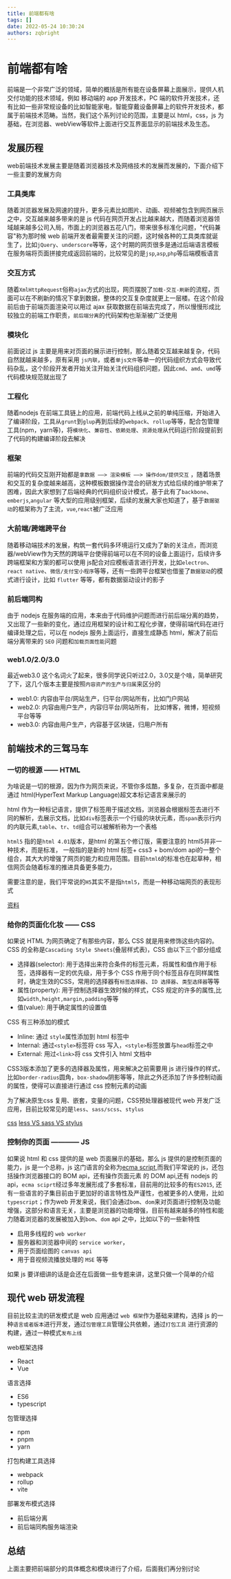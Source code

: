 ```yaml
---
title: 前端都有啥
tags: []
date: 2022-05-24 10:30:24
authors: zqbright
---
```


# 前端都有啥

前端是一个非常广泛的领域，简单的概括是所有能在设备屏幕上面展示，提供人机交付功能的技术领域，例如 移动端的 app 开发技术，PC 端的软件开发技术，还有比如一些非常规设备的比如智能家电，智能穿戴设备屏幕上的软件开发技术，都属于前端技术范畴。当然，我们这个系列讨论的范围，主要是以 html，css，js 为基础，在浏览器、webView等软件上面进行交互界面显示的前端技术及生态。
<!--truncate-->

## 发展历程

web前端技术发展主要是随着浏览器技术及网络技术的发展而发展的，下面介绍下一些主要的发展方向

### 工具类库

随着浏览器发展及网速的提升，更多元素比如图片、动画、视频被包含到网页展示之中，交互越来越多带来的是 js 代码在网页开发占比越来越大，而随着浏览器领域越来越多公司入局，市面上的浏览器五花八门，带来很多标准化问题，"代码兼容"称为那时候 web 前端开发者最需要关注的问题，这时候各种的工具类库就诞生了，比如`jQuery`、`underscore`等等，这个时期的网页很多是通过后端语言模板在服务端将页面拼接完成返回前端的，比较常见的是`jsp`,`asp`,`php`等后端模板语言

### 交互方式

随着`XmlHttpRequest`俗称`ajax`方式的出现，网页摆脱了`加载-交互-刷新`的流程，页面可以在不刷新的情况下拿到数据，整体的交互复杂度就更上一层楼。在这个阶段前后由于前端页面渲染可以用过 ajax 获取数据在前端去完成了，所以慢慢形成比较独立的前端工作职责，`前后端分离`的代码架构也渐渐被广泛使用

### 模块化

前面说过 js 主要是用来对页面的展示进行控制，那么随着交互越来越复杂，代码自然就越来越多，原有采用 `js内联`，或者`单js文件`等单一的代码组织方式会导致代码杂乱，这个阶段开发者开始关注开始关注代码组织问题，因此`cmd`、`amd`、`umd`等代码模块规范就出现了

### 工程化

随着nodejs 在前端工具链上的应用，前端代码上线从之前的单纯压缩，开始进入了编译阶段，工具从`grunt`到`glup`再到后续的`webpack`、`rollup`等等，配合包管理工具(npm，yarn等)，将`模块化`、`兼容性`、`依赖处理`、`资源处理`从代码运行阶段提前到了代码的构建编译阶段去解决

### 框架

前端的代码交互刚开始都是`拿数据 ——> 渲染模板 ——> 操作dom/提供交互` ，随着场景和交互的复杂度越来越高，这种模板数据操作混合的研发方式给后续的维护带来了困难，因此大家想到了后端经典的代码组织设计模式，基于此有了`backbone`、`emberjs`,`angular` 等大型的应用级别框架，后续的发展大家也知道了，基于`数据驱动`的框架称为了主流，`vue`,`react`被广泛应用

### 大前端/跨端跨平台

随着移动端技术的发展，构筑一套代码多环境运行又成为了新的关注点，而浏览器/webView作为天然的跨端平台使得前端可以在不同的设备上面运行，后续许多跨端框架和方案的都可以使用 js配合对应模板语言进行开发，比如`electron`、`react native`、`微信/支付宝小程序`等等，还有一些跨平台框架也借鉴了`数据驱动`的模式进行设计，比如 `flutter` 等等，都有数据驱动设计的影子

### 前后端同构

由于 nodejs 在服务端的应用，本来由于代码维护问题而进行前后端分离的趋势，又出现了一些新的变化，通过应用框架的设计和工程化步骤，使得前端代码在进行编译处理之后，可以在 nodejs 服务上面运行，直接生成静态 html，解决了前后端分离带来的 `SEO` 问题和`加载页面性能`问题

### web1.0/2.0/3.0

最近web3.0 这个名词火了起来，很多同学说只听过2.0，3.0又是个啥，简单研究了下，这几个版本主要是按照`内容资产的生产与归属`来区分的

* web1.0: 内容由平台/网站生产，归平台/网站所有，比如门户网站
* web2.0: 内容由用户生产，内容归平台/网站所有， 比如博客，微博，短视频平台等等
* web3.0: 内容由用户生产，内容基于区块链，归用户所有

## 前端技术的三驾马车

### 一切的根源 —— HTML

为啥说是一切的根源，因为作为网页来说，不管你多炫酷，多复杂，在页面中都是通过 html(HyperText Markup Language)超文本标记语言来展示的

html 作为一种标记语言，提供了标签用于描述文档，浏览器会根据标签去进行不同的解析，去展示文档，比如`div`标签表示一个行级的块状元素，而`span`表示行内的内联元素,`table`、`tr`、`td`组合可以被解析称为一个表格

`html5` 指的是`html 4.01`版本，是html 的第五个修订版，需要注意的 html5并非一种技术，而是标准， 一般指的是新的 html 标签+ css3 + bom/dom api的一整个组合，其大大的增强了网页的能力和应用范围。目前`html6`的标准也在起草种，相信网页会随着标准的推进具备更多能力，

需要注意的是，我们平常说的`H5`其实不是指`html5`，而是一种移动端网页的表现形式

[资料](https://html.spec.whatwg.org/)

### 给你的页面化化妆 —— CSS

如果说 HTML 为网页确定了有那些内容，那么 CSS 就是用来修饰这些内容的。
CSS 的全称是`Cascading Style Sheets`(叠层样式表)，CSS 由以下三个部分组成

* 选择器(selector): 用于选择出来符合条件的标签元素，将属性和值作用于标签，选择器有一定的优先级，用于多个 CSS 作用于同个标签且存在同样属性时，确定生效的CSS，常用的选择器有`标签选择器`、`ID 选择器`、`类型选择器`等等
* 属性(property): 用于控制选择器生效时候的样式，CSS 规定的许多的属性,比如`width,height,margin,padding`等等
* 值(value): 用于确定属性的设置值

CSS 有三种添加的模式

* Inline: 通过 `style`属性添加到 html 标签中
* Internal: 通过`<style>`标签将 css 写入，`<style>`标签放置与`head`标签之中
* External: 用过`<link>`将 css 文件引入 html 文档中

CSS3版本添加了更多的选择器及属性，用来解决之前需要用 js 进行操作的样式，比如`border-radius`圆角，`box-shadow`阴影等等，除此之外还添加了许多控制动画的属性，使得可以直接进行通过 css 控制元素的动画

为了解决原生css 复用、嵌套，变量的问题，CSS预处理器被现代 web 开发广泛应用，目前比较常见的是`less`、`sass/scss`、`stylus`

[css](https://developer.mozilla.org/zh-CN/docs/Web/CSS)
[less VS sass VS stylus](https://stackshare.io/stackups/less-vs-sass-vs-stylus)

### 控制你的页面 ———— JS

如果说 html 和 css 提供的是 web 页面展示的基础，那么 js 提供的是控制页面的能力，js 是一个总称，js 这门语言的全称为[ecma script](https://tc39.es/ecma262/),而我们平常说的 js，还包括操作浏览器接口的 BOM api，还有操作页面元素 的 DOM api,还有 nodejs 的 api，`ecma sciprt`经过多年发展形成了多套标准，目前用的比较多的有`ES2015`, 还有一些语言的子集目前由于更加好的语言特性及严谨性，也被更多的人使用，比如`typescript`；作为web 开发来说，我们会通过`bom`、`dom`来对页面进行控制及功能增强，这部分和语言无关，主要是浏览器的功能增强，目前有越来越多的特性和能力随着浏览器的发展被加入到`bom`、`dom` api 之中，比如以下的一些新特性

* 启用多线程的 `web worker`
* 服务器和浏览器中间的 `service worker`，
* 用于页面绘图的 `canvas api`
* 用于音视频流播放处理的 `MSE` 等等

如果 js 要详细讲的话是会还在后面做一些专题来讲，这里只做一个简单的介绍

## 现代 web 研发流程

目前比较主流的研发模式是 web 应用通过 ` web 框架 `作为基础来建构，选择 js 的一种`语言或者版本`进行开发，通过`包管理工具`管理公共依赖，通过`打包工具` 进行资源的构建，通过一种模式`发布上线`

web框架选择

* React
* Vue

语言选择

* ES6
* typescript

包管理选择

* npm
* pnpm
* yarn

打包构建工具选择

* webpack
* rollup
* vite

部署发布模式选择

* 前后端分离
* 前后端同构服务端渲染

## 总结

上面主要把前端部分的具体概念和模块进行了介绍，后面我们再分别讨论
